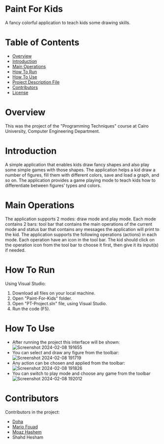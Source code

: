 # Paint For Kids
A fancy colorful application to teach kids some drawing skills.
# Table of Contents
* [Overview](#Overview)
* [Introduction](#Introduction)
* [Main Operations](#Main-Operations)
* [How To Run](#How-To-Run)
* [How To Use](#How-To-Use)
* [Project Description File](./PT_Project_Phase2_F22.pdf)
* [Contributors](#Contributors)
* [License](./LICENSE)
# Overview
This was the project of the "Programming Techniques" course at Cairo University, Computer Engineering Department.
# Introduction
A simple application that enables kids draw fancy shapes and also play some simple games with those shapes. The application helps a kid draw a number of figures, fill them with different colors, save and load a graph, and so on. The application provides a game playing mode to teach kids how to differentiate between figures’ types and colors.
# Main Operations
The application supports 2 modes: draw mode and play mode. Each mode contains 2 bars: tool bar that contains the main operations of the current mode and status bar that contains any messages the application will print to the kid. The application supports the following operations (actions) in each mode. Each operation have an icon in the tool bar. The kid should click on the operation icon from the tool bar to choose it first, then give it its input(s) if needed. 
# How To Run
Using Visual Studio:
1. Download all files on your local machine.
2. Open "Paint-For-Kids" folder.
3. Open "PT-Project.sln" file, using Visual Studio.
4. Run the code (F5).
# How To Use
* After running the project this interface will be shown:
![Screenshot 2024-02-08 191655](https://github.com/mariofouad/Paint-For-Kids/assets/119708778/763a6c3d-60b5-4be0-bea6-99ebe93dd853)
* You can select and draw any figure from the toolbar:
![Screenshot 2024-02-08 191719](https://github.com/mariofouad/Paint-For-Kids/assets/119708778/03e6ef76-8d1a-46da-8419-0060f454283d)
* Any action can be chosen and applied from the toolbar:
![Screenshot 2024-02-08 191826](https://github.com/mariofouad/Paint-For-Kids/assets/119708778/4e9786f7-9bdd-4100-9119-fcc222a94ef7)
* You can switch to play mode and choose any game from the toolbar
![Screenshot 2024-02-08 192012](https://github.com/mariofouad/Paint-For-Kids/assets/119708778/77af4bba-8bda-4b96-97a8-1e29b7d9c6b1)
# Contributors
Contributors in the project:
* [Doha](https://github.com/DohaBeltagy)
* [Mario Fouad](https://github.com/mariofouad)
* [Moaz Hashem](https://github.com/Pixels57)
* Shahd Hesham
